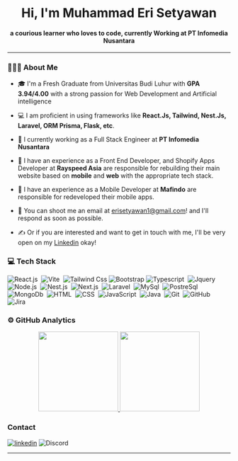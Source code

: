 <div align="center">
<h1 align="center">Hi, I'm Muhammad Eri Setyawan</h1>
<h4 align="center">a courious learner who loves to code, currently Working at PT Infomedia Nusantara
</div>

-------------------

### 👨🏻‍💻 About Me

- 🎓 I'm a Fresh Graduate from Universitas Budi Luhur with **GPA 3.94/4.00** with a strong passion for Web Development and Artificial intelligence

- 💻 I am proficient in using frameworks like **React.Js, Tailwind, Nest.Js, Laravel, ORM Prisma, Flask, etc**.

- 💼 I currently working as a Full Stack Engineer at **PT Infomedia Nusantara**

- 💼 I have an experience as a Front End Developer, and Shopify Apps Developer at **Rayspeed Asia** are responsible for rebuilding their main website based on **mobile** and **web** with the appropriate tech stack.

- 💼 I have an experience as a Mobile Developer at **Mafindo** are responsible for redeveloped their mobile apps.

- 📧 You can shoot me an email at erisetyawan1@gmail.com! and I'll respond as soon as possible.

- ✍️ Or if you are interested and want to get in touch with me, I'll be very open on my [Linkedin](https://www.linkedin.com/in/muhammad-eri-setyawan-72169b213/) okay!

### 💻 Tech Stack
![React.js](https://img.shields.io/badge/-React.js-05122A?style=flat&logo=react)&nbsp;
![Vite](https://img.shields.io/badge/-Vite-05122A?style=flat&logo=vite)&nbsp;
![Tailwind Css](https://img.shields.io/badge/-Tailwind_CSS-05122A?style=flat&logo=tailwindcss)
![Bootstrap](https://img.shields.io/badge/-Bootstrap-05122A?style=flat&logo=bootstrap)
![Typescript](https://img.shields.io/badge/-Typescript-05122A?style=flat&logo=typescript)&nbsp;
![Jquery](https://img.shields.io/badge/-Jquery-05122A?style=flat&logo=jquery)&nbsp;
![Node.js](https://img.shields.io/badge/-Node.js-05122A?style=flat&logo=node.js)&nbsp;
![Nest.js](https://img.shields.io/badge/-Nest.js-05122A?style=flat&logo=nestjs)&nbsp;
![Next.js](https://img.shields.io/badge/-Next.js-05122A?style=flat&logo=next.js)&nbsp;
![Laravel](https://img.shields.io/badge/-Laravel-05122A?style=flat&logo=laravel)&nbsp;
![MySql](https://img.shields.io/badge/-MySQL-05122A?style=flat&logo=mysql&logoColor=white)&nbsp;
![PostreSql](https://img.shields.io/badge/-PostgreSQL-05122A?style=flat&logo=postgresql)&nbsp;
![MongoDb](https://img.shields.io/badge/-MongoDB-05122A?style=flat&logo=mongodb)&nbsp;
![HTML](https://img.shields.io/badge/-HTML-05122A?style=flat&logo=HTML5)&nbsp;
![CSS](https://img.shields.io/badge/-CSS-05122A?style=flat&logo=CSS3&logoColor=1572B6)&nbsp;
![JavaScript](https://img.shields.io/badge/-JavaScript-05122A?style=flat&logo=javascript)&nbsp;
![Java](https://img.shields.io/badge/-Java-05122A?style=flat&logo=java&logoColor=white)&nbsp;
![Git](https://img.shields.io/badge/-Git-05122A?style=flat&logo=git)&nbsp;
![GitHub](https://img.shields.io/badge/-GitHub-05122A?style=flat&logo=github)&nbsp;
![Jira](https://img.shields.io/badge/-Jira-05122A?style=flat&logo=jira)&nbsp;

### ⚙️ GitHub Analytics

<p align="center">
<a href="https://github.com/erisetyawan166">
  <img height="180em" src="https://github-readme-stats-eight-theta.vercel.app/api?username=erisetyawan166&show_icons=true&theme=algolia&include_all_commits=true&count_private=true"/>
  <img height="180em" src="https://github-readme-stats-eight-theta.vercel.app/api/top-langs/?username=erisetyawan166&layout=compact&langs_count=8&theme=algolia"/>
</a>
</p>

### Contact
<a href="https://www.linkedin.com/in/muhammad-eri-setyawan-72169b213/">![linkedin](https://img.shields.io/badge/Muhammad%20Eri%20Setyawan-%230077B5.svg?style=for-the-badge&logo=linkedin&logoColor=white)</a>
![Discord](https://img.shields.io/badge/kooooda-%237289DA.svg?style=for-the-badge&logo=discord&logoColor=white)

-------------------
